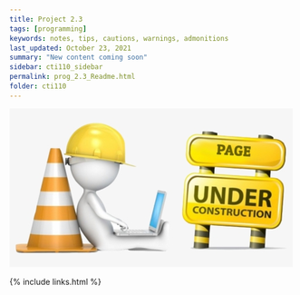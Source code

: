 ```yaml
---
title: Project 2.3
tags: [programming]
keywords: notes, tips, cautions, warnings, admonitions
last_updated: October 23, 2021
summary: "New content coming soon"
sidebar: cti110_sidebar
permalink: prog_2.3_Readme.html
folder: cti110
---
```


![under construction](../../images/new-content-coming-soon-web-page-is-under.png)

{% include links.html %}

